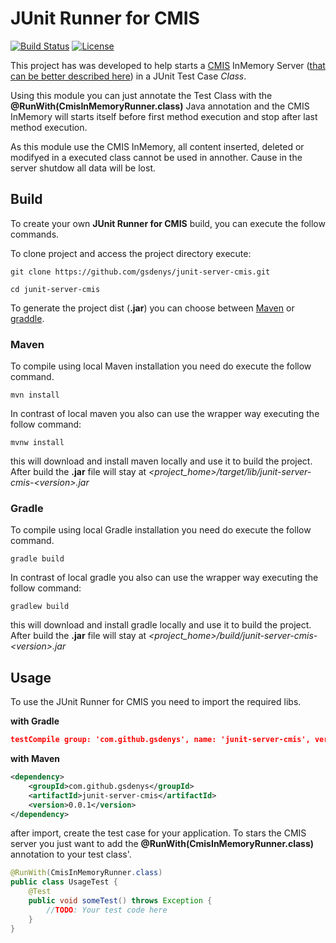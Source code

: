 # JUnit Runner for CMIS


[![Build Status](https://travis-ci.org/gsdenys/junit-server-cmis.svg?branch=master)](https://travis-ci.org/gsdenys/junit-server-cmis)   [![License](https://img.shields.io/badge/License-Apache%202.0-blue.svg)](https://opensource.org/licenses/Apache-2.0)

This project has was developed to help starts a [CMIS](https://docs.oasis-open.org/cmis/CMIS/v1.1/CMIS-v1.1.html) InMemory Server ([that can be better described here](https://chemistry.apache.org/java/developing/repositories/dev-repositories-inmemory.html)) in a JUnit Test Case _Class_. 

Using this module you can just annotate the Test Class with the **@RunWith(CmisInMemoryRunner.class)** Java annotation and the CMIS InMemory will starts itself before first method execution and stop after last method execution.

As this module use the CMIS InMemory, all content inserted, deleted or modifyed in a executed class cannot be used in annother. Cause in the server shutdow all data will be lost. 


## Build

To create your own **JUnit Runner for CMIS** build, you can execute the follow commands.

To clone project and access the project directory execute:

    git clone https://github.com/gsdenys/junit-server-cmis.git
    
    cd junit-server-cmis

To generate the project dist (__.jar__) you can choose between [Maven](http://maven.apache.org) or [graddle](https://gradle.org/). 

### Maven

To compile using local Maven installation you need do execute the follow command.

    mvn install
    
In contrast of local maven you also can use the wrapper way executing the follow command:

    mvnw install
 
this will download and install maven locally and use it to build the project. After build the __.jar__ file will stay at _<project_home>/target/lib/junit-server-cmis-\<version>.jar_


### Gradle

To compile using local Gradle installation you need do execute the follow command.

    gradle build
    
In contrast of local gradle you also can use the wrapper way executing the follow command:

    gradlew build
 
this will download and install gradle locally and use it to build the project. After build the __.jar__ file will stay at _<project_home>/build/junit-server-cmis-\<version>.jar_


## Usage

To use the JUnit Runner for CMIS you need to import the required libs.

__with Gradle__
```json
testCompile group: 'com.github.gsdenys', name: 'junit-server-cmis', version: '0.0.1'
```

__with Maven__
```xml
<dependency>
    <groupId>com.github.gsdenys</groupId>
    <artifactId>junit-server-cmis</artifactId>
    <version>0.0.1</version>
</dependency>
```

after import, create the test case for your application. To stars the CMIS server you just want to add the __@RunWith(CmisInMemoryRunner.class)__ annotation to your test class'.

```java
@RunWith(CmisInMemoryRunner.class)
public class UsageTest {
    @Test
    public void someTest() throws Exception {
        //TODO: Your test code here
    }
}
```

